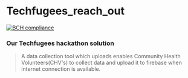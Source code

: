 # Techfugees_reach_out

[![BCH compliance](https://bettercodehub.com/edge/badge/kamauvick/Techfugees_reach_out?branch=master)](https://bettercodehub.com/)

### Our Techfugees hackathon solution

> A data collection tool which uploads enables Community Health Volunteers(CHV's) to collect data and upload it to firebase when internet connection is available.
